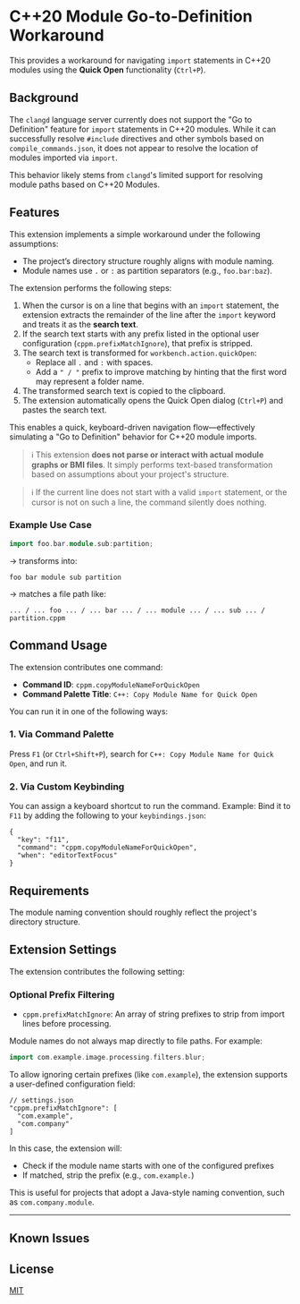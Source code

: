 # C++20 Module Go-to-Definition Workaround

This provides a workaround for navigating `import` statements in C++20 modules using the **Quick Open** functionality (`Ctrl+P`).

## Background

The `clangd` language server currently does not support the "Go to Definition" feature for `import` statements in C++20 modules. While it can successfully resolve `#include` directives and other symbols based on `compile_commands.json`, it does not appear to resolve the location of modules imported via `import`.

This behavior likely stems from `clangd`'s limited support for resolving module paths based on C++20 Modules.

## Features

This extension implements a simple workaround under the following assumptions:

- The project’s directory structure roughly aligns with module naming.
- Module names use `.` or `:` as partition separators (e.g., `foo.bar:baz`).

The extension performs the following steps:

1. When the cursor is on a line that begins with an `import` statement, the extension extracts the remainder of the line after the `import` keyword and treats it as the **search text**.
2. If the search text starts with any prefix listed in the optional user configuration (`cppm.prefixMatchIgnore`), that prefix is stripped.
3. The search text is transformed for `workbench.action.quickOpen`:
   - Replace all `.` and `:` with spaces.
   - Add a `" / "` prefix to improve matching by hinting that the first word may represent a folder name.
4. The transformed search text is copied to the clipboard.
5. The extension automatically opens the Quick Open dialog (`Ctrl+P`) and pastes the search text.

This enables a quick, keyboard-driven navigation flow—effectively simulating a "Go to Definition" behavior for C++20 module imports.

> ℹ️ This extension **does not parse or interact with actual module graphs or BMI files**. It simply performs text-based transformation based on assumptions about your project's structure.

> ℹ️ If the current line does not start with a valid `import` statement, or the cursor is not on such a line, the command silently does nothing.

### Example Use Case

```cpp
import foo.bar.module.sub:partition;
```

→ transforms into:

```
foo bar module sub partition
```

→ matches a file path like:

```
... / ... foo ... / ... bar ... / ... module ... / ... sub ... / partition.cppm
```

## Command Usage

The extension contributes one command:

- **Command ID**: `cppm.copyModuleNameForQuickOpen`
- **Command Palette Title**: `C++: Copy Module Name for Quick Open`

You can run it in one of the following ways:

### 1. Via Command Palette

Press `F1` (or `Ctrl+Shift+P`), search for `C++: Copy Module Name for Quick Open`, and run it.

### 2. Via Custom Keybinding

You can assign a keyboard shortcut to run the command.
Example: Bind it to `F11` by adding the following to your `keybindings.json`:

```jsonc
{
  "key": "f11",
  "command": "cppm.copyModuleNameForQuickOpen",
  "when": "editorTextFocus"
}
```

## Requirements

The module naming convention should roughly reflect the project's directory structure.

## Extension Settings

The extension contributes the following setting:

### Optional Prefix Filtering

- `cppm.prefixMatchIgnore`: An array of string prefixes to strip from import lines before processing.

Module names do not always map directly to file paths. For example:

```cpp
import com.example.image.processing.filters.blur;
```

To allow ignoring certain prefixes (like `com.example`), the extension supports a user-defined configuration field:

```jsonc
// settings.json
"cppm.prefixMatchIgnore": [
  "com.example",
  "com.company"
]
```

In this case, the extension will:

- Check if the module name starts with one of the configured prefixes
- If matched, strip the prefix (e.g., `com.example.`)

This is useful for projects that adopt a Java-style naming convention, such as `com.company.module`.

---

## Known Issues

## License

[MIT](LICENSE)
